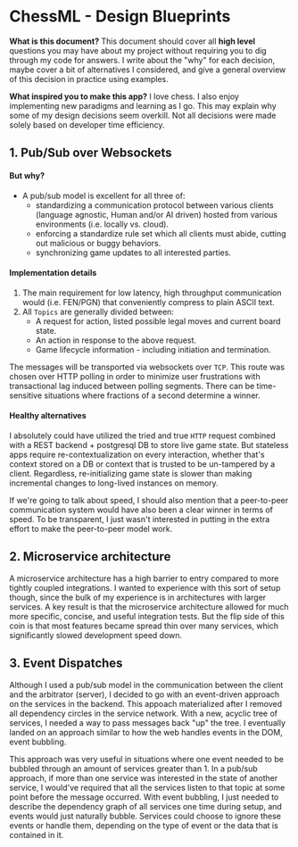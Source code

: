 # ChessML - Design Blueprints

**What is this document?** This document should cover all **high level** questions you may have about my project without
requiring you to dig through my code for answers. I write about the "why" for each decision, maybe cover a bit of
alternatives I considered, and give a general
overview of this decision in practice using examples.

**What inspired you to make this app?** I love chess. I also enjoy implementing new paradigms and learning as I go. This
may explain why some of my design decisions seem overkill. Not all decisions were made solely based on developer time
efficiency.

## 1. Pub/Sub over Websockets

#### But why?

* A pub/sub model is excellent for all three of:
    * standardizing a communication protocol between various clients (language agnostic, Human and/or AI driven) hosted
      from various environments (i.e. locally vs. cloud).
    * enforcing a standardize rule set which all clients must abide, cutting out malicious or buggy behaviors.
    * synchronizing game updates to all interested parties.

#### Implementation details

1. The main requirement for low latency, high throughput communication would 
   (i.e. FEN/PGN) that conveniently compress to plain ASCII text.
1. All `Topics` are generally divided between:
    * A request for action, listed possible legal moves and current board state.
    * An action in response to the above request.
    * Game lifecycle information - including initiation and termination.

The messages will be transported via websockets over `TCP`. This route was chosen over HTTP polling in order to minimize
user frustrations with transactional lag induced between polling segments. There can be time-sensitive situations where
fractions of a second determine a winner.

#### Healthy alternatives

I absolutely could have utilized the tried and true `HTTP` request combined with a REST backend + postgresql DB to store
live game state. But stateless apps require re-contextualization on every interaction, whether that's context stored on
a DB or context that is trusted to be un-tampered by a client. Regardless, re-initializing game state is slower than
making incremental changes to long-lived instances on memory. 

If we're going to talk about speed, I should also mention that a peer-to-peer communication system would have also been 
a clear winner in terms of speed. To be transparent, I just wasn't interested in putting in the extra effort to make the
peer-to-peer model work. 

## 2. Microservice architecture

A microservice architecture has a high barrier to entry compared to more tightly coupled integrations. I wanted to experience
with this sort of setup though, since the bulk of my experience is in architectures with larger services. A key result is that
the microservice architecture allowed for much more specific, concise, and useful integration tests. But the flip side of this
coin is that most features became spread thin over many services, which significantly slowed development speed down.

## 3. Event Dispatches

Although I used a pub/sub model in the communication between the client and the arbitrator (server), I decided to go with an
event-driven approach on the services in the backend. This appoach materialized after I removed all dependency circles in the
service network. With a new, acyclic tree of services, I needed a way to pass messages back "up" the tree. I eventually landed
on an approach similar to how the web handles events in the DOM, event bubbling. 

This approach was very useful in situations where one event needed to be bubbled through an amount of services greater than 1.
In a pub/sub approach, if more than one service was interested in the state of another service, I would've required that all the
services listen to that topic at some point before the message occurred. With event bubbling, I just needed to describe the
dependency graph of all services one time during setup, and events would just naturally bubble. Services could choose to ignore
these events or handle them, depending on the type of event or the data that is contained in it.
